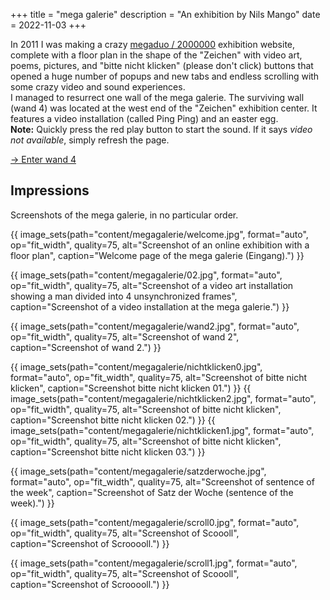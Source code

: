 +++
title = "mega galerie"
description = "An exhibition by Nils Mango"
date = 2022-11-03
+++

In 2011 I was making a crazy [megaduo / 2000000](/megaduo) exhibition website, complete with a floor plan in the shape of the "Zeichen" with video art, poems, pictures, and "bitte nicht klicken" (please don't click) buttons that opened a huge number of popups and new tabs and endless scrolling with some crazy video and sound experiences.  
I managed to resurrect one wall of the mega galerie. The surviving wall (wand 4) was located at the west end of the "Zeichen" exhibition center. It features a video installation (called Ping Ping) and an easter egg.  
**Note:** Quickly press the red play button to start the sound. If it says *video not available*, simply refresh the page.

<a href="/wand4" class="customButton">→ Enter wand 4</a>

## Impressions
Screenshots of the mega galerie, in no particular order.

{{ image_sets(path="content/megagalerie/welcome.jpg", format="auto", op="fit_width", quality=75, alt="Screenshot of an online exhibition with a floor plan", caption="Welcome page of the mega galerie (Eingang).") }}

{{ image_sets(path="content/megagalerie/02.jpg", format="auto", op="fit_width", quality=75, alt="Screenshot of a video art installation showing a man divided into 4 unsynchronized frames", caption="Screenshot of a video installation at the mega galerie.") }}

{{ image_sets(path="content/megagalerie/wand2.jpg", format="auto", op="fit_width", quality=75, alt="Screenshot of wand 2", caption="Screenshot of wand 2.") }}


{{ image_sets(path="content/megagalerie/nichtklicken0.jpg", format="auto", op="fit_width", quality=75, alt="Screenshot of bitte nicht klicken", caption="Screenshot bitte nicht klicken 01.") }}
{{ image_sets(path="content/megagalerie/nichtklicken2.jpg", format="auto", op="fit_width", quality=75, alt="Screenshot of bitte nicht klicken", caption="Screenshot bitte nicht klicken 02.") }}
{{ image_sets(path="content/megagalerie/nichtklicken1.jpg", format="auto", op="fit_width", quality=75, alt="Screenshot of bitte nicht klicken", caption="Screenshot bitte nicht klicken 03.") }}


{{ image_sets(path="content/megagalerie/satzderwoche.jpg", format="auto", op="fit_width", quality=75, alt="Screenshot of sentence of the week", caption="Screenshot of Satz der Woche (sentence of the week).") }}

{{ image_sets(path="content/megagalerie/scroll0.jpg", format="auto", op="fit_width", quality=75, alt="Screenshot of Scoooll", caption="Screenshot of Scrooooll.") }}

{{ image_sets(path="content/megagalerie/scroll1.jpg", format="auto", op="fit_width", quality=75, alt="Screenshot of Scoooll", caption="Screenshot of Scrooooll.") }}
